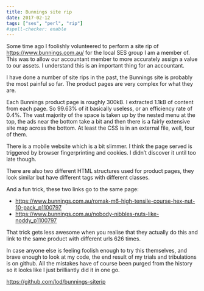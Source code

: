 ```yaml
---
title: Bunnings site rip
date: 2017-02-12
tags: ["ses", "perl", "rip"]
#spell-checker: enable
---
```


Some time ago I foolishly volunteered to perform a site rip of https://www.bunnings.com.au/ for the local SES group I am a member of. This was to allow our accountant member to more accurately assign a value to our assets. I understand this is an important thing for an accountant.

I have done a number of site rips in the past, the Bunnings site is probably the most painful so far. The product pages are very complex for what they are.

Each Bunnings product page is roughly 300kB. I extracted 1.1kB of content from each page. So 99.63% of it basically useless, or an efficiency rate of 0.4%. The vast majority of the space is taken up by the nested menu at the top, the ads near the bottom take a bit and then there is a fairly extensive site map across the bottom. At least the CSS is in an external file, well, four of them.

There is a mobile website which is a bit slimmer. I think the page served is triggered by browser fingerprinting and cookies. I didn’t discover it until too late though.

There are also two different HTML structures used for product pages, they look similar but have different tags with different classes.

And a fun trick, these two links go to the same page:
* https://www.bunnings.com.au/romak-m6-high-tensile-course-hex-nut-10-pack_p1100797
* https://www.bunnings.com.au/nobody-nibbles-nuts-like-noddy_p1100797

That trick gets less awesome when you realise that they actually do this and link to the same product with different urls 626 times.

In case anyone else is feeling foolish enough to try this themselves, and brave enough to look at my code, the end result of my trials and tribulations is on github. All the mistakes have of course been purged from the history so it looks like I just brilliantly did it in one go.

https://github.com/lod/bunnings-siterip
